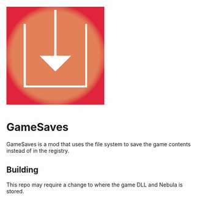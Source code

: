 ![Icon of the mod](icon.png)
# GameSaves
GameSaves is a mod that uses the file system to save the game contents instead of in the registry.
## Building
This repo may require a change to where the game DLL and Nebula is stored.